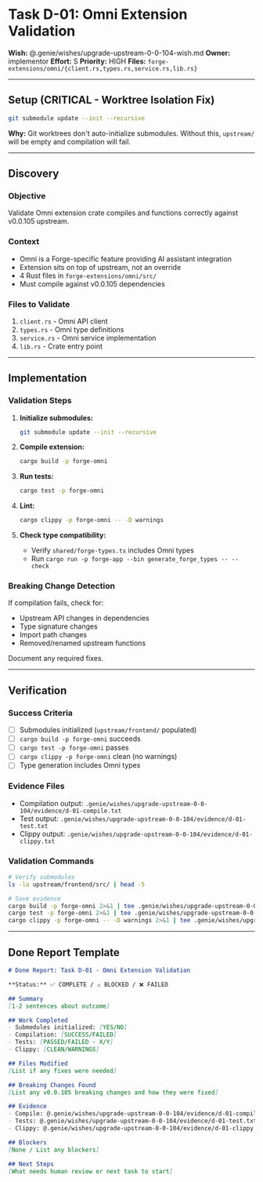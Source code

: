 # Task D-01: Omni Extension Validation

**Wish:** @.genie/wishes/upgrade-upstream-0-0-104-wish.md
**Owner:** implementor
**Effort:** S
**Priority:** HIGH
**Files:** `forge-extensions/omni/{client.rs,types.rs,service.rs,lib.rs}`

---

## Setup (CRITICAL - Worktree Isolation Fix)

```bash
git submodule update --init --recursive
```

**Why:** Git worktrees don't auto-initialize submodules. Without this, `upstream/` will be empty and compilation will fail.

---

## Discovery

### Objective
Validate Omni extension crate compiles and functions correctly against v0.0.105 upstream.

### Context
- Omni is a Forge-specific feature providing AI assistant integration
- Extension sits on top of upstream, not an override
- 4 Rust files in `forge-extensions/omni/src/`
- Must compile against v0.0.105 dependencies

### Files to Validate
1. `client.rs` - Omni API client
2. `types.rs` - Omni type definitions
3. `service.rs` - Omni service implementation
4. `lib.rs` - Crate entry point

---

## Implementation

### Validation Steps

1. **Initialize submodules:**
   ```bash
   git submodule update --init --recursive
   ```

2. **Compile extension:**
   ```bash
   cargo build -p forge-omni
   ```

3. **Run tests:**
   ```bash
   cargo test -p forge-omni
   ```

4. **Lint:**
   ```bash
   cargo clippy -p forge-omni -- -D warnings
   ```

5. **Check type compatibility:**
   - Verify `shared/forge-types.ts` includes Omni types
   - Run `cargo run -p forge-app --bin generate_forge_types -- --check`

### Breaking Change Detection

If compilation fails, check for:
- Upstream API changes in dependencies
- Type signature changes
- Import path changes
- Removed/renamed upstream functions

Document any required fixes.

---

## Verification

### Success Criteria
- [ ] Submodules initialized (`upstream/frontend/` populated)
- [ ] `cargo build -p forge-omni` succeeds
- [ ] `cargo test -p forge-omni` passes
- [ ] `cargo clippy -p forge-omni` clean (no warnings)
- [ ] Type generation includes Omni types

### Evidence Files
- Compilation output: `.genie/wishes/upgrade-upstream-0-0-104/evidence/d-01-compile.txt`
- Test output: `.genie/wishes/upgrade-upstream-0-0-104/evidence/d-01-test.txt`
- Clippy output: `.genie/wishes/upgrade-upstream-0-0-104/evidence/d-01-clippy.txt`

### Validation Commands
```bash
# Verify submodules
ls -la upstream/frontend/src/ | head -5

# Save evidence
cargo build -p forge-omni 2>&1 | tee .genie/wishes/upgrade-upstream-0-0-104/evidence/d-01-compile.txt
cargo test -p forge-omni 2>&1 | tee .genie/wishes/upgrade-upstream-0-0-104/evidence/d-01-test.txt
cargo clippy -p forge-omni -- -D warnings 2>&1 | tee .genie/wishes/upgrade-upstream-0-0-104/evidence/d-01-clippy.txt
```

---

## Done Report Template

```markdown
# Done Report: Task D-01 - Omni Extension Validation

**Status:** ✅ COMPLETE / ⚠️ BLOCKED / ❌ FAILED

## Summary
[1-2 sentences about outcome]

## Work Completed
- Submodules initialized: [YES/NO]
- Compilation: [SUCCESS/FAILED]
- Tests: [PASSED/FAILED - X/Y]
- Clippy: [CLEAN/WARNINGS]

## Files Modified
[List if any fixes were needed]

## Breaking Changes Found
[List any v0.0.105 breaking changes and how they were fixed]

## Evidence
- Compile: @.genie/wishes/upgrade-upstream-0-0-104/evidence/d-01-compile.txt
- Tests: @.genie/wishes/upgrade-upstream-0-0-104/evidence/d-01-test.txt
- Clippy: @.genie/wishes/upgrade-upstream-0-0-104/evidence/d-01-clippy.txt

## Blockers
[None / List any blockers]

## Next Steps
[What needs human review or next task to start]
```
